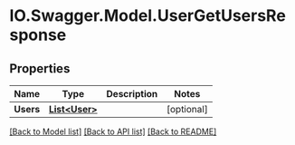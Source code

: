 # IO.Swagger.Model.UserGetUsersResponse
## Properties

Name | Type | Description | Notes
------------ | ------------- | ------------- | -------------
**Users** | [**List&lt;User&gt;**](User.md) |  | [optional] 

[[Back to Model list]](../README.md#documentation-for-models) [[Back to API list]](../README.md#documentation-for-api-endpoints) [[Back to README]](../README.md)

